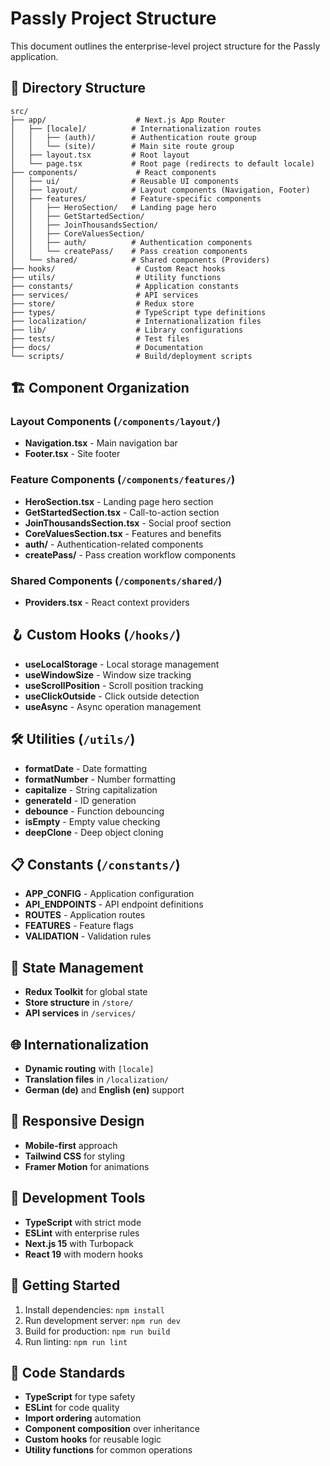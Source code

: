 # Passly Project Structure

This document outlines the enterprise-level project structure for the Passly application.

## 📁 Directory Structure

```
src/
├── app/                    # Next.js App Router
│   ├── [locale]/          # Internationalization routes
│   │   ├── (auth)/        # Authentication route group
│   │   └── (site)/        # Main site route group
│   ├── layout.tsx         # Root layout
│   └── page.tsx           # Root page (redirects to default locale)
├── components/             # React components
│   ├── ui/                # Reusable UI components
│   ├── layout/            # Layout components (Navigation, Footer)
│   ├── features/          # Feature-specific components
│   │   ├── HeroSection/   # Landing page hero
│   │   ├── GetStartedSection/
│   │   ├── JoinThousandsSection/
│   │   ├── CoreValuesSection/
│   │   ├── auth/          # Authentication components
│   │   └── createPass/    # Pass creation components
│   └── shared/            # Shared components (Providers)
├── hooks/                  # Custom React hooks
├── utils/                  # Utility functions
├── constants/              # Application constants
├── services/               # API services
├── store/                  # Redux store
├── types/                  # TypeScript type definitions
├── localization/           # Internationalization files
├── lib/                    # Library configurations
├── tests/                  # Test files
├── docs/                   # Documentation
└── scripts/                # Build/deployment scripts
```

## 🏗️ Component Organization

### Layout Components (`/components/layout/`)
- **Navigation.tsx** - Main navigation bar
- **Footer.tsx** - Site footer

### Feature Components (`/components/features/`)
- **HeroSection.tsx** - Landing page hero section
- **GetStartedSection.tsx** - Call-to-action section
- **JoinThousandsSection.tsx** - Social proof section
- **CoreValuesSection.tsx** - Features and benefits
- **auth/** - Authentication-related components
- **createPass/** - Pass creation workflow components

### Shared Components (`/components/shared/`)
- **Providers.tsx** - React context providers

## 🪝 Custom Hooks (`/hooks/`)

- **useLocalStorage** - Local storage management
- **useWindowSize** - Window size tracking
- **useScrollPosition** - Scroll position tracking
- **useClickOutside** - Click outside detection
- **useAsync** - Async operation management

## 🛠️ Utilities (`/utils/`)

- **formatDate** - Date formatting
- **formatNumber** - Number formatting
- **capitalize** - String capitalization
- **generateId** - ID generation
- **debounce** - Function debouncing
- **isEmpty** - Empty value checking
- **deepClone** - Deep object cloning

## 📋 Constants (`/constants/`)

- **APP_CONFIG** - Application configuration
- **API_ENDPOINTS** - API endpoint definitions
- **ROUTES** - Application routes
- **FEATURES** - Feature flags
- **VALIDATION** - Validation rules

## 🔄 State Management

- **Redux Toolkit** for global state
- **Store structure** in `/store/`
- **API services** in `/services/`

## 🌐 Internationalization

- **Dynamic routing** with `[locale]`
- **Translation files** in `/localization/`
- **German (de)** and **English (en)** support

## 📱 Responsive Design

- **Mobile-first** approach
- **Tailwind CSS** for styling
- **Framer Motion** for animations

## 🧪 Development Tools

- **TypeScript** with strict mode
- **ESLint** with enterprise rules
- **Next.js 15** with Turbopack
- **React 19** with modern hooks

## 🚀 Getting Started

1. Install dependencies: `npm install`
2. Run development server: `npm run dev`
3. Build for production: `npm run build`
4. Run linting: `npm run lint`

## 📝 Code Standards

- **TypeScript** for type safety
- **ESLint** for code quality
- **Import ordering** automation
- **Component composition** over inheritance
- **Custom hooks** for reusable logic
- **Utility functions** for common operations
